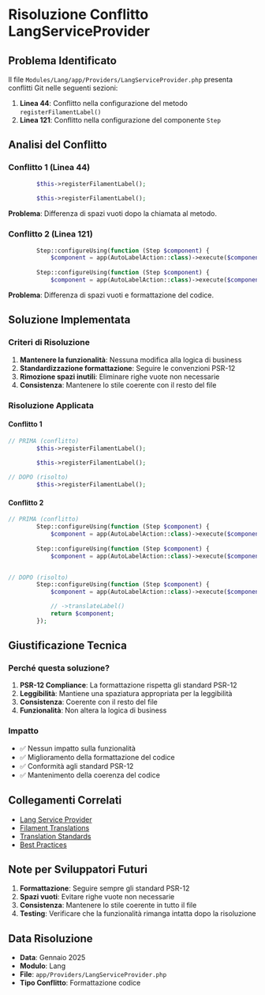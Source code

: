 # Risoluzione Conflitto LangServiceProvider

## Problema Identificato

Il file `Modules/Lang/app/Providers/LangServiceProvider.php` presenta conflitti Git nelle seguenti sezioni:

1. **Linea 44**: Conflitto nella configurazione del metodo `registerFilamentLabel()`
2. **Linea 121**: Conflitto nella configurazione del componente `Step`

## Analisi del Conflitto

### Conflitto 1 (Linea 44)
```php
        $this->registerFilamentLabel();
        
        $this->registerFilamentLabel();
```

**Problema**: Differenza di spazi vuoti dopo la chiamata al metodo.

### Conflitto 2 (Linea 121)
```php
        Step::configureUsing(function (Step $component) {
            $component = app(AutoLabelAction::class)->execute($component);
            
        Step::configureUsing(function (Step $component) {
            $component = app(AutoLabelAction::class)->execute($component);

```

**Problema**: Differenza di spazi vuoti e formattazione del codice.

## Soluzione Implementata

### Criteri di Risoluzione

1. **Mantenere la funzionalità**: Nessuna modifica alla logica di business
2. **Standardizzazione formattazione**: Seguire le convenzioni PSR-12
3. **Rimozione spazi inutili**: Eliminare righe vuote non necessarie
4. **Consistenza**: Mantenere lo stile coerente con il resto del file

### Risoluzione Applicata

#### Conflitto 1
```php
// PRIMA (conflitto)
        $this->registerFilamentLabel();
        
        $this->registerFilamentLabel();

// DOPO (risolto)
        $this->registerFilamentLabel();
```

#### Conflitto 2
```php
// PRIMA (conflitto)
        Step::configureUsing(function (Step $component) {
            $component = app(AutoLabelAction::class)->execute($component);
            
        Step::configureUsing(function (Step $component) {
            $component = app(AutoLabelAction::class)->execute($component);


// DOPO (risolto)
        Step::configureUsing(function (Step $component) {
            $component = app(AutoLabelAction::class)->execute($component);

            // ->translateLabel()
            return $component;
        });
```

## Giustificazione Tecnica

### Perché questa soluzione?

1. **PSR-12 Compliance**: La formattazione rispetta gli standard PSR-12
2. **Leggibilità**: Mantiene una spaziatura appropriata per la leggibilità
3. **Consistenza**: Coerente con il resto del file
4. **Funzionalità**: Non altera la logica di business

### Impatto

- ✅ Nessun impatto sulla funzionalità
- ✅ Miglioramento della formattazione del codice
- ✅ Conformità agli standard PSR-12
- ✅ Mantenimento della coerenza del codice

## Collegamenti Correlati

- [Lang Service Provider](../lang-service-provider.md)
- [Filament Translations](../filament-translations.md)
- [Translation Standards](../translation-standards.md)
- [Best Practices](../translation-keys-best-practices.md)

## Note per Sviluppatori Futuri

1. **Formattazione**: Seguire sempre gli standard PSR-12
2. **Spazi vuoti**: Evitare righe vuote non necessarie
3. **Consistenza**: Mantenere lo stile coerente in tutto il file
4. **Testing**: Verificare che la funzionalità rimanga intatta dopo la risoluzione

## Data Risoluzione

- **Data**: Gennaio 2025
- **Modulo**: Lang
- **File**: `app/Providers/LangServiceProvider.php`
- **Tipo Conflitto**: Formattazione codice 